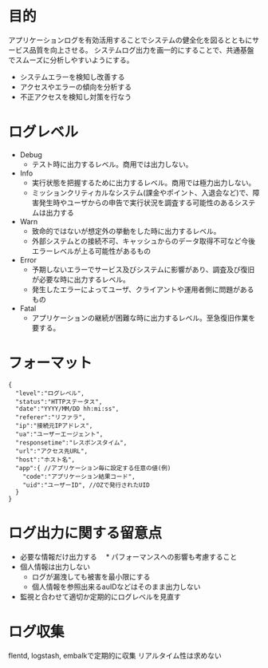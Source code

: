# 目的

アプリケーションログを有効活用することでシステムの健全化を図るとともにサービス品質を向上させる。
システムログ出力を画一的にすることで、共通基盤でスムーズに分析しやすいようにする。

* システムエラーを検知し改善する
* アクセスやエラーの傾向を分析する
* 不正アクセスを検知し対策を行なう

# ログレベル

* Debug
  * テスト時に出力するレベル。商用では出力しない。
* Info
  * 実行状態を把握するために出力するレベル。商用では極力出力しない。
  * ミッションクリティカルなシステム(課金やポイント、入退会など)で、障害発生時やユーザからの申告で実行状況を調査する可能性のあるシステムは出力する
* Warn
  * 致命的ではないが想定外の挙動をした時に出力するレベル。
  * 外部システムとの接続不可、キャッシュからのデータ取得不可など今後エラーレベルが上る可能性があるもの
* Error
  * 予期しないエラーでサービス及びシステムに影響があり、調査及び復旧が必要な時に出力するレベル。
  * 発生したエラーによってユーザ、クライアントや運用者側に問題があるもの
* Fatal
  * アプリケーションの継続が困難な時に出力するレベル。至急復旧作業を要する。

# フォーマット

```
{
  "level":"ログレベル",
  "status":"HTTPステータス",
  "date":"YYYY/MM/DD hh:mi:ss",
  "referer":"リファラ",
  "ip":"接続元IPアドレス",
  "ua":"ユーザーエージェント",
  "responsetime":"レスポンスタイム",
  "url":"アクセス先URL",
  "host":"ホスト名",
  "app":{ //アプリケーション毎に設定する任意の値(例)
    "code":"アプリケーション結果コード",
    "uid":"ユーザーID", //OZで発行されたUID
  }
}
```

# ログ出力に関する留意点

* 必要な情報だけ出力する
　* パフォーマンスへの影響も考慮すること
* 個人情報は出力しない
  * ログが漏洩しても被害を最小限にする
  * 個人情報を参照出来るauIDなどはそのまま出力しない
* 監視と合わせて適切か定期的にログレベルを見直す


# ログ収集

flentd, logstash, embalkで定期的に収集
リアルタイム性は求めない
